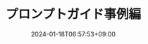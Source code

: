 ---
weight: 30
title: "プロンプトガイド事例編"
description: "生成AIを使いこなす"
icon: "Nature_People"
date: "2024-01-18T06:57:53+09:00"
lastmod: "2024-01-18T06:57:53+09:00"
draft: false
toc: true
---